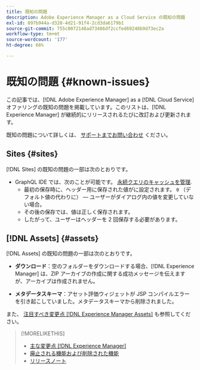 ```yaml
---
title: 既知の問題
description: Adobe Experience Manager as a Cloud Service の既知の問題
exl-id: 897b944a-d320-4d21-91f4-2cd3da6179b1
source-git-commit: 755c0072148ad73486df2ccfed69248b9d73ec2a
workflow-type: tm+mt
source-wordcount: '177'
ht-degree: 66%

---
```


# 既知の問題 {#known-issues}

この記事では、[!DNL Adobe Experience Manager] as a [!DNL Cloud Service] オファリングの既知の問題を掲載しています。このリストは、[!DNL Experience Manager] が継続的にリリースされるたびに改訂および更新されます。

既知の問題について詳しくは、 [サポートまでお問い合わせ](https://experienceleague.adobe.com/?lang=ja&amp;support-solution=Experience+Manager#support) ください。

<!-- 
## Platform {#platform}
-->

## Sites {#sites}

[!DNL Sites] の既知の問題の一部は次のとおりです。

* GraphQL IDE では、次のことが可能です。 [永続クエリのキャッシュを管理](/help/headless/graphql-api/graphiql-ide.md##managing-cache).
   * 最初の保存時に、ヘッダー用に保存された値がに設定されます。 `0` （デフォルト値の代わりに） — ユーザーがダイアログ内の値を変更していない場合。
   * その後の保存では、値は正しく保存されます。
   * したがって、ユーザーはヘッダーを 2 回保存する必要があります。

## [!DNL Assets] {#assets}

<!-- Jira label: assets-cloud-known-issues -->

[!DNL Assets] の既知の問題の一部は次のとおりです。

* **ダウンロード**：空のフォルダーをダウンロードする場合、[!DNL Experience Manager] は、ZIP アーカイブの作成に関する成功メッセージを伝えますが、アーカイブは作成されません。

* **メタデータスキーマ**：アセット評価ウィジェットが JSP コンパイルエラーを引き起こしていました。メタデータスキーマから削除されました。 <!-- CQ-4282865, CQ-4284633 -->

また、 [注目すべき変更点 [!DNL Experience Manager Assets]](/help/assets/assets-cloud-changes.md) も参照してください。

<!-- This content was added at GA. Not sure if we should continue to have this commitment about upcoming features/enh. in the docs. Commenting it for now.

### Upcoming Assets capabilities {#upcoming-assets-capabilities}

A few capabilities of Adobe Experience Manager Assets that depend on foundation capabilities, which are not yet available in the Experience Manager as a Cloud Service deployment architecture, are expected to be enabled at a later stage:

* Capabilities not enabled at this stage due to dependency on Commerce Integration Framework APIs:
  * Photoshoot workflow models.
  * Product information tab in the asset properties user interface is not populated.

* Capabilities not enabled at this stage due to dependency on InDesign Server integration:
  * Asset Templates and Asset Catalogs.
  * Multi-page preview of Adobe InDesign files.
-->

>[!MORELIKETHIS]
>
>* [主な変更点 [!DNL Experience Manager]](aem-cloud-changes.md)
>* [廃止される機能および削除された機能](deprecated-removed-features.md)
>* [リリースノート](home.md)

